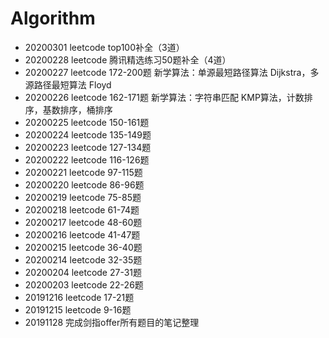 # Algorithm
* 20200301 leetcode top100补全（3道）
* 20200228 leetcode 腾讯精选练习50题补全（4道）
* 20200227 leetcode 172-200题 新学算法：单源最短路径算法 Dijkstra，多源路径最短算法 Floyd
* 20200226 leetcode 162-171题 新学算法：字符串匹配 KMP算法，计数排序，基数排序，桶排序
* 20200225 leetcode 150-161题
* 20200224 leetcode 135-149题
* 20200223 leetcode 127-134题
* 20200222 leetcode 116-126题
* 20200221 leetcode 97-115题
* 20200220 leetcode 86-96题
* 20200219 leetcode 75-85题
* 20200218 leetcode 61-74题
* 20200217 leetcode 48-60题
* 20200216 leetcode 41-47题
* 20200215 leetcode 36-40题
* 20200214 leetcode 32-35题
* 20200204 leetcode 27-31题
* 20200203 leetcode 22-26题
* 20191216 leetcode 17-21题
* 20191215 leetcode 9-16题
* 20191128 完成剑指offer所有题目的笔记整理
